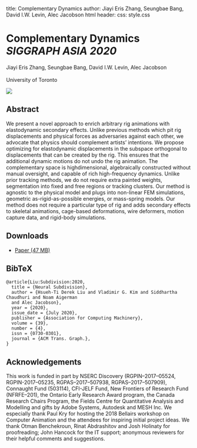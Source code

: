 title: Complementary Dynamics
author: Jiayi Eris Zhang, Seungbae Bang, David I.W. Levin, Alec Jacobson
html header: <meta property="og:image" content="http://www.dgp.toronto.edu/projects/neuralSubdivision/neuralSubdivision_teaser.jpg" />
<meta property="og:description" content="We present a novel approach to enrich arbitrary rig animations with elastodynamic secondary effects. Unlike previous methods which pit rig displacements and physical forces as adversaries against each other, we advocate that
physics should complement artists’ intentions. We propose optimizing for
elastodynamic displacements in the subspace orthogonal to displacements
that can be created by the rig. This ensures that the additional dynamic
motions do not undo the rig animation. The complementary space is highdimensional, algebraically constructed without manual oversight, and capable of rich high-frequency dynamics. Unlike prior tracking methods, we do
not require extra painted weights, segmentation into fixed and free regions
or tracking clusters. Our method is agnostic to the physical model and plugs
into non-linear FEM simulations, geometric as-rigid-as-possible energies, or
mass-spring models. Our method does not require a particular type of rig
and adds secondary effects to skeletal animations, cage-based deformations,
wire deformers, motion capture data, and rigid-body simulations." />
<meta name="twitter:card" content="summary"></meta>
<meta name="og:title" content="Complementary Dynamics"></meta>
css: style.css

# Complementary Dynamics _SIGGRAPH ASIA 2020_

<div class=authors>
Jiayi Eris Zhang, Seungbae Bang, David I.W. Levin, Alec Jacobson <br><br>
University of Toronto
</div>

![](fish_teaser.jpg)

## Abstract
We present a novel approach to enrich arbitrary rig animations with elastodynamic secondary effects. Unlike previous methods which pit rig displacements and physical forces as adversaries against each other, we advocate that
physics should complement artists’ intentions. We propose optimizing for
elastodynamic displacements in the subspace orthogonal to displacements
that can be created by the rig. This ensures that the additional dynamic
motions do not undo the rig animation. The complementary space is highdimensional, algebraically constructed without manual oversight, and capable of rich high-frequency dynamics. Unlike prior tracking methods, we do
not require extra painted weights, segmentation into fixed and free regions
or tracking clusters. Our method is agnostic to the physical model and plugs
into non-linear FEM simulations, geometric as-rigid-as-possible energies, or
mass-spring models. Our method does not require a particular type of rig
and adds secondary effects to skeletal animations, cage-based deformations,
wire deformers, motion capture data, and rigid-body simulations.
## Downloads

 - [Paper (47 MB)](complementary-dynamics.pdf)

## BibTeX

```
@article{Liu:Subdivision:2020,
  title = {Neural Subdivision},
  author = {Hsueh-Ti Derek Liu and Vladimir G. Kim and Siddhartha Chaudhuri and Noam Aigerman 
  and Alec Jacobson},
  year = {2020},
  issue_date = {July 2020}, 
  publisher = {Association for Computing Machinery}, 
  volume = {39}, 
  number = {4}, 
  issn = {0730-0301},
  journal = {ACM Trans. Graph.}, 
}
```

## Acknowledgements 
This work is funded in part by NSERC Discovery (RGPIN–2017–05524, RGPIN-2017–05235, RGPAS–2017–507938, RGPAS–2017–507909), Connaught Fund (503114), CFI-JELF Fund, New Frontiers of Research Fund (NFRFE–201), the Ontario Early Research Award program, the Canada Research Chairs Program, the Fields Centre for Quantitative Analysis and Modelling and gifts by Adobe Systems, Autodesk and MESH Inc. We especially thank Paul Kry for hosting the 2018 Bellairs workshop on Computer Animation and the attendees for inspiring initial project ideas. We thank Otman Benchekroun, Rinat Abdrashitov and Josh Holinaty for proofreading; John Hancock for the IT support; anonymous reviewers for their helpful comments and suggestions.

<!-- `multimarkdown --process-html -o index.{html,md}` -->
